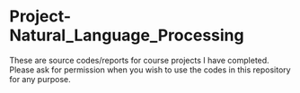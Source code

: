 # Project-Natural_Language_Processing
These are source codes/reports for course projects I have completed. Please ask for permission when you wish to use the codes in this repository for any purpose.

